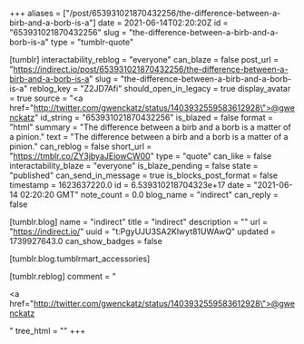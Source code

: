 +++
aliases = ["/post/653931021870432256/the-difference-between-a-birb-and-a-borb-is-a"]
date = 2021-06-14T02:20:20Z
id = "653931021870432256"
slug = "the-difference-between-a-birb-and-a-borb-is-a"
type = "tumblr-quote"

[tumblr]
interactability_reblog = "everyone"
can_blaze = false
post_url = "https://indirect.io/post/653931021870432256/the-difference-between-a-birb-and-a-borb-is-a"
slug = "the-difference-between-a-birb-and-a-borb-is-a"
reblog_key = "Z2JD7Afi"
should_open_in_legacy = true
display_avatar = true
source = "<a href=\"http://twitter.com/gwenckatz/status/1403932559583612928\">@gwenckatz</a>"
id_string = "653931021870432256"
is_blazed = false
format = "html"
summary = "The difference between a birb and a borb is a matter of a pinion."
text = "The difference between a birb and a borb is a matter of a pinion."
can_reblog = false
short_url = "https://tmblr.co/ZY3jbyaJEiowCW00"
type = "quote"
can_like = false
interactability_blaze = "everyone"
is_blaze_pending = false
state = "published"
can_send_in_message = true
is_blocks_post_format = false
timestamp = 1623637220.0
id = 6.539310218704323e+17
date = "2021-06-14 02:20:20 GMT"
note_count = 0.0
blog_name = "indirect"
can_reply = false

[tumblr.blog]
name = "indirect"
title = "indirect"
description = ""
url = "https://indirect.io/"
uuid = "t:PgyUJU3SA2Klwyt81UWAwQ"
updated = 1739927643.0
can_show_badges = false

[tumblr.blog.tumblrmart_accessories]

[tumblr.reblog]
comment = "<p><a href=\"http://twitter.com/gwenckatz/status/1403932559583612928\">@gwenckatz</a></p>"
tree_html = ""
+++
